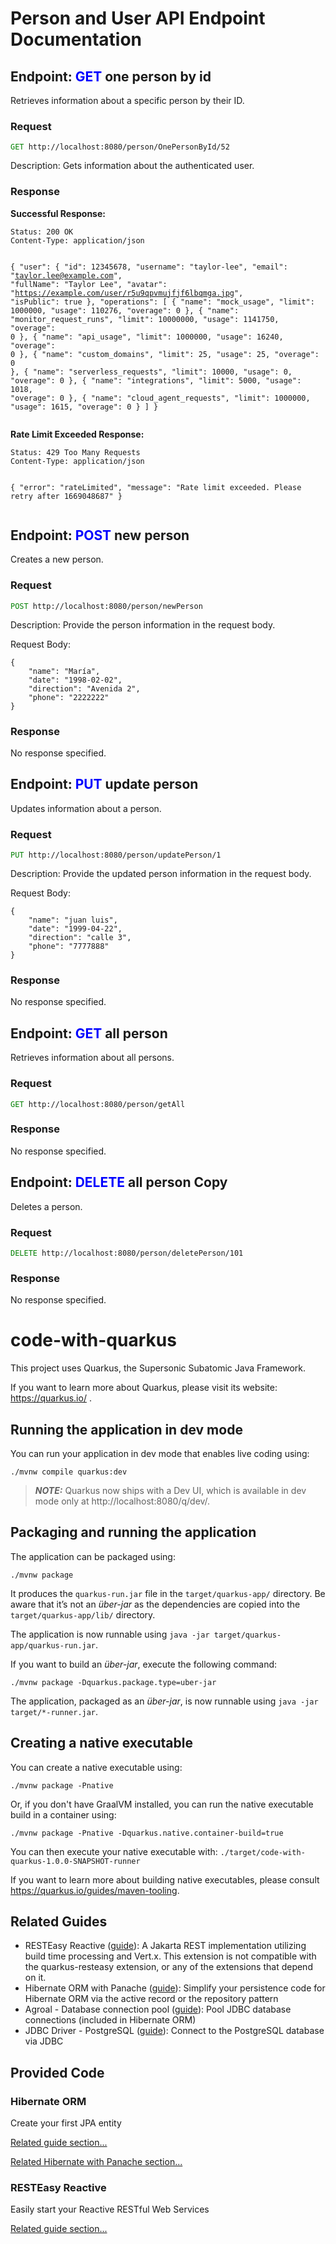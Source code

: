 <div>
  <h1>Person and User API Endpoint Documentation</h1>

  <h2>Endpoint: <span style="color: blue;">GET</span> one person by id</h2>
  <p>Retrieves information about a specific person by their ID.</p>
  <h3>Request</h3>
  <pre><code><span style="color: green;">GET</span> http://localhost:8080/person/OnePersonById/52</code></pre>
  <p>Description: Gets information about the authenticated user.</p>

  <h3>Response</h3>
  <p><strong>Successful Response:</strong></p>
  <pre><code>Status: 200 OK
Content-Type: application/json

{
  "user": {
    "id": 12345678,
    "username": "taylor-lee",
    "email": "taylor.lee@example.com",
    "fullName": "Taylor Lee",
    "avatar": "https://example.com/user/r5u9qpvmujfjf6lbqmga.jpg",
    "isPublic": true
  },
  "operations": [
    {
      "name": "mock_usage",
      "limit": 1000000,
      "usage": 110276,
      "overage": 0
    },
    {
      "name": "monitor_request_runs",
      "limit": 10000000,
      "usage": 1141750,
      "overage": 0
    },
    {
      "name": "api_usage",
      "limit": 1000000,
      "usage": 16240,
      "overage": 0
    },
    {
      "name": "custom_domains",
      "limit": 25,
      "usage": 25,
      "overage": 0
    },
    {
      "name": "serverless_requests",
      "limit": 10000,
      "usage": 0,
      "overage": 0
    },
    {
      "name": "integrations",
      "limit": 5000,
      "usage": 1018,
      "overage": 0
    },
    {
      "name": "cloud_agent_requests",
      "limit": 1000000,
      "usage": 1615,
      "overage": 0
    }
  ]
}</code></pre>

  <p><strong>Rate Limit Exceeded Response:</strong></p>
  <pre><code>Status: 429 Too Many Requests
Content-Type: application/json

{
  "error": "rateLimited",
  "message": "Rate limit exceeded. Please retry after 1669048687"
}</code></pre>


  <h2>Endpoint: <span style="color: blue;">POST</span> new person</h2>
  <p>Creates a new person.</p>
  <h3>Request</h3>
  <pre><code><span style="color: green;">POST</span> http://localhost:8080/person/newPerson</code></pre>
  <p>Description: Provide the person information in the request body.</p>
  <p>Request Body:</p>
  <pre><code>{
    "name": "María",
    "date": "1998-02-02",
    "direction": "Avenida 2",
    "phone": "2222222"
}</code></pre>

  <h3>Response</h3>
  <p>No response specified.</p>


  <h2>Endpoint: <span style="color: blue;">PUT</span> update person</h2>
  <p>Updates information about a person.</p>
  <h3>Request</h3>
  <pre><code><span style="color: green;">PUT</span> http://localhost:8080/person/updatePerson/1</code></pre>
  <p>Description: Provide the updated person information in the request body.</p>
  <p>Request Body:</p>
  <pre><code>{
    "name": "juan luis",
    "date": "1999-04-22",
    "direction": "calle 3",
    "phone": "7777888"
}</code></pre>

  <h3>Response</h3>
  <p>No response specified.</p>


  <h2>Endpoint: <span style="color: blue;">GET</span> all person</h2>
  <p>Retrieves information about all persons.</p>
  <h3>Request</h3>
  <pre><code><span style="color: green;">GET</span> http://localhost:8080/person/getAll</code></pre>

  <h3>Response</h3>
  <p>No response specified.</p>


  <h2>Endpoint: <span style="color: blue;">DELETE</span> all person Copy</h2>
  <p>Deletes a person.</p>
  <h3>Request</h3>
  <pre><code><span style="color: green;">DELETE</span> http://localhost:8080/person/deletePerson/101</code></pre>

  <h3>Response</h3>
  <p>No response specified.</p>

</div>

# code-with-quarkus

This project uses Quarkus, the Supersonic Subatomic Java Framework.

If you want to learn more about Quarkus, please visit its website: https://quarkus.io/ .

## Running the application in dev mode

You can run your application in dev mode that enables live coding using:
```shell script
./mvnw compile quarkus:dev
```

> **_NOTE:_**  Quarkus now ships with a Dev UI, which is available in dev mode only at http://localhost:8080/q/dev/.

## Packaging and running the application

The application can be packaged using:
```shell script
./mvnw package
```
It produces the `quarkus-run.jar` file in the `target/quarkus-app/` directory.
Be aware that it’s not an _über-jar_ as the dependencies are copied into the `target/quarkus-app/lib/` directory.

The application is now runnable using `java -jar target/quarkus-app/quarkus-run.jar`.

If you want to build an _über-jar_, execute the following command:
```shell script
./mvnw package -Dquarkus.package.type=uber-jar
```

The application, packaged as an _über-jar_, is now runnable using `java -jar target/*-runner.jar`.

## Creating a native executable

You can create a native executable using: 
```shell script
./mvnw package -Pnative
```

Or, if you don't have GraalVM installed, you can run the native executable build in a container using: 
```shell script
./mvnw package -Pnative -Dquarkus.native.container-build=true
```

You can then execute your native executable with: `./target/code-with-quarkus-1.0.0-SNAPSHOT-runner`

If you want to learn more about building native executables, please consult https://quarkus.io/guides/maven-tooling.

## Related Guides

- RESTEasy Reactive ([guide](https://quarkus.io/guides/resteasy-reactive)): A Jakarta REST implementation utilizing build time processing and Vert.x. This extension is not compatible with the quarkus-resteasy extension, or any of the extensions that depend on it.
- Hibernate ORM with Panache ([guide](https://quarkus.io/guides/hibernate-orm-panache)): Simplify your persistence code for Hibernate ORM via the active record or the repository pattern
- Agroal - Database connection pool ([guide](https://quarkus.io/guides/datasource)): Pool JDBC database connections (included in Hibernate ORM)
- JDBC Driver - PostgreSQL ([guide](https://quarkus.io/guides/datasource)): Connect to the PostgreSQL database via JDBC

## Provided Code

### Hibernate ORM

Create your first JPA entity

[Related guide section...](https://quarkus.io/guides/hibernate-orm)

[Related Hibernate with Panache section...](https://quarkus.io/guides/hibernate-orm-panache)


### RESTEasy Reactive

Easily start your Reactive RESTful Web Services

[Related guide section...](https://quarkus.io/guides/getting-started-reactive#reactive-jax-rs-resources)
